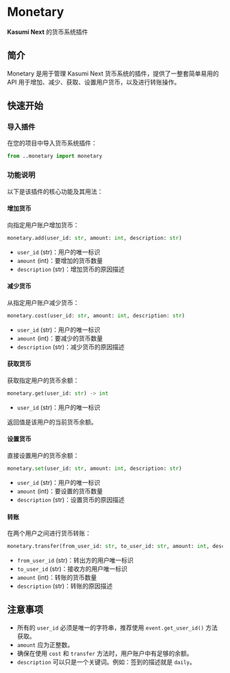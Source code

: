 # Monetary

**Kasumi Next** 的货币系统插件

## 简介

Monetary 是用于管理 Kasumi Next 货币系统的插件，提供了一整套简单易用的 API 用于增加、减少、获取、设置用户货币，以及进行转账操作。

## 快速开始

### 导入插件

在您的项目中导入货币系统插件：

```python
from ..monetary import monetary
```

### 功能说明

以下是该插件的核心功能及其用法：

#### 增加货币

向指定用户账户增加货币：

```python
monetary.add(user_id: str, amount: int, description: str)
```

- `user_id` (str)：用户的唯一标识
- `amount` (int)：要增加的货币数量
- `description` (str)：增加货币的原因描述

#### 减少货币

从指定用户账户减少货币：

```python
monetary.cost(user_id: str, amount: int, description: str)
```

- `user_id` (str)：用户的唯一标识
- `amount` (int)：要减少的货币数量
- `description` (str)：减少货币的原因描述

#### 获取货币

获取指定用户的货币余额：

```python
monetary.get(user_id: str) -> int
```

- `user_id` (str)：用户的唯一标识

返回值是该用户的当前货币余额。

#### 设置货币

直接设置用户的货币余额：

```python
monetary.set(user_id: str, amount: int, description: str)
```

- `user_id` (str)：用户的唯一标识
- `amount` (int)：要设置的货币数量
- `description` (str)：设置货币的原因描述

#### 转账

在两个用户之间进行货币转账：

```python
monetary.transfer(from_user_id: str, to_user_id: str, amount: int, description: str)
```

- `from_user_id` (str)：转出方的用户唯一标识
- `to_user_id` (str)：接收方的用户唯一标识
- `amount` (int)：转账的货币数量
- `description` (str)：转账的原因描述

## 注意事项

- 所有的 `user_id` 必须是唯一的字符串，推荐使用 `event.get_user_id()` 方法获取。
- `amount` 应为正整数。
- 确保在使用 `cost` 和 `transfer` 方法时，用户账户中有足够的余额。
- `description` 可以只是一个关键词。例如：签到的描述就是 `daily`。
